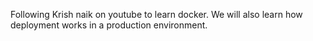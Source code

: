 Following Krish naik on youtube to learn docker. 
We will also learn how deployment works in a production environment.

